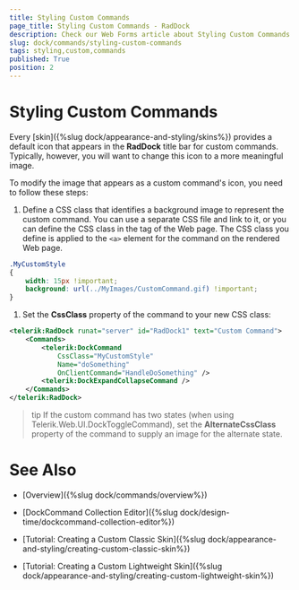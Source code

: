 ```yaml
---
title: Styling Custom Commands
page_title: Styling Custom Commands - RadDock
description: Check our Web Forms article about Styling Custom Commands.
slug: dock/commands/styling-custom-commands
tags: styling,custom,commands
published: True
position: 2
---
```


# Styling Custom Commands


Every [skin]({%slug dock/appearance-and-styling/skins%}) provides a default icon that appears in the **RadDock** title bar for custom commands. Typically, however, you will want to change this icon to a more meaningful image.

To modify the image that appears as a custom command's icon, you need to follow these steps:

1. Define a CSS class that identifies a background image to represent the custom command. You can use a separate CSS file and link to it, or you can define the CSS class in the <head> tag of the Web page. The CSS class you define is applied to the `<a>` element for the command on the rendered Web page.

````CSS
.MyCustomStyle
{
    width: 15px !important;
    background: url(../MyImages/CustomCommand.gif) !important;
}
````

1. Set the **CssClass** property of the command to your new CSS class:

````XML
<telerik:RadDock runat="server" id="RadDock1" text="Custom Command">  
    <Commands>    
        <telerik:DockCommand 
            CssClass="MyCustomStyle"        
            Name="doSomething"        
            OnClientCommand="HandleDoSomething" />    
        <telerik:DockExpandCollapseCommand />  
    </Commands>
</telerik:RadDock>
````

>tip If the custom command has two states (when using Telerik.Web.UI.DockToggleCommand), set the **AlternateCssClass** property of the command to supply an image for the alternate state.

# See Also

 * [Overview]({%slug dock/commands/overview%})

 * [DockCommand Collection Editor]({%slug dock/design-time/dockcommand-collection-editor%})

 * [Tutorial: Creating a Custom Classic Skin]({%slug dock/appearance-and-styling/creating-custom-classic-skin%})

 * [Tutorial: Creating a Custom Lightweight Skin]({%slug dock/appearance-and-styling/creating-custom-lightweight-skin%})
 
